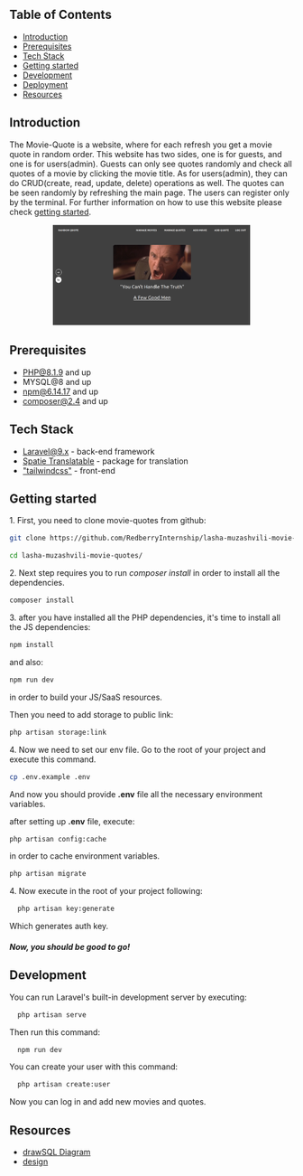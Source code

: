 ## Table of Contents

 * [Introduction](#introduction)
 * [Prerequisites](#prerequisites)
 * [Tech Stack](#tech-stack)
 * [Getting started](#getting-started)
 * [Development](#development)
 * [Deployment](#deployment)
 * [Resources](#resources)

## Introduction

The Movie-Quote is a website, where for each refresh you get a movie quote in random order.
This website has two sides, one is for guests, and one is for users(admin).
Guests can only see quotes randomly and check all quotes of a movie by clicking the movie title. As for users(admin), they can do CRUD(create, read, update, delete) operations as well.
The quotes can be seen randomly by refreshing the main page.
The users can register only by the terminal. For further information on how to use this website please check [getting started](#getting-started).
<p align="center">
  <img src="public/images/Screenshot from 2022-09-07 12-26-19.png" width="350" title="hover text">
</p>
<!-- ![alt text](public/images/Screenshot from 2022-09-07 12-26-19.png) -->

## Prerequisites

 - PHP@8.1.9 and up
 - MYSQL@8 and up
 - npm@6.14.17 and up
 - composer@2.4 and up

## Tech Stack


 - [Laravel@9.x](https://laravel.com/docs/9.x) - back-end framework
 - [Spatie Translatable](https://spatie.be/docs/laravel-translatable/v6/introduction) - package for translation
 - ["tailwindcss"](https://tailwindcss.com/docs/installation) - front-end

## Getting started

1\. First, you need to clone movie-quotes from github:
```sh
git clone https://github.com/RedberryInternship/lasha-muzashvili-movie-quotes.git
```
```sh
cd lasha-muzashvili-movie-quotes/
```

2\. Next step requires you to run *composer install* in order to install all the dependencies.
```sh
composer install
```

3\. after you have installed all the PHP dependencies, it's time to install all the JS dependencies:
```sh
npm install
```

and also:
```sh
npm run dev
```
in order to build your JS/SaaS resources.

Then you need to add storage to public link:
```sh
php artisan storage:link
```


4\. Now we need to set our env file. Go to the root of your project and execute this command.
```sh
cp .env.example .env
```
And now you should provide **.env** file all the necessary environment variables.

after setting up **.env** file, execute:
```sh
php artisan config:cache
```
in order to cache environment variables.

```sh
php artisan migrate
```

4\. Now execute in the root of your project following:
```sh
  php artisan key:generate
```

Which generates auth key.

##### Now, you should be good to go!

## Development

You can run Laravel's built-in development server by executing:

```sh
  php artisan serve
```

Then run this command:

```sh
  npm run dev
```

You can create your user with this command:

```sh
  php artisan create:user
```
Now you can log in and add new movies and quotes.

## Resources
 - [drawSQL Diagram](https://drawsql.app/teams/redberry-28/diagrams/movie-quotes)
 - [design](https://www.figma.com/file/IIJOKK5esgM8uK8pM3D59J/Movie-Quotes?node-id=0%3A1)
